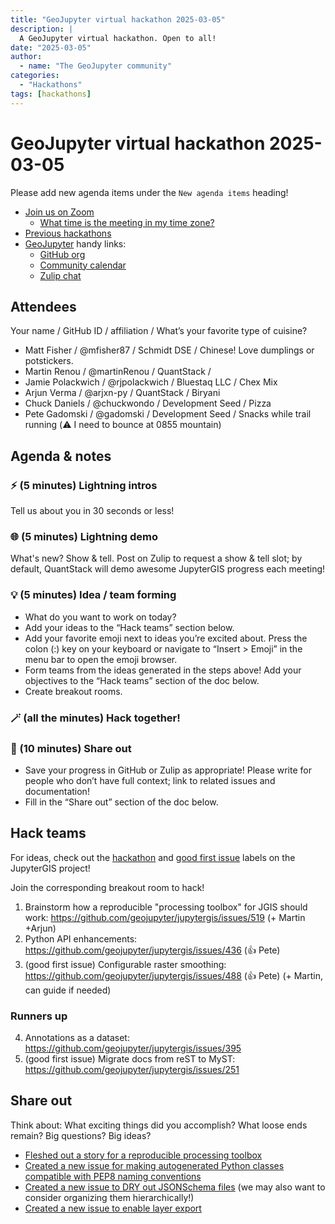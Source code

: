 ```yaml
---
title: "GeoJupyter virtual hackathon 2025-03-05"
description: |
  A GeoJupyter virtual hackathon. Open to all!
date: "2025-03-05"
author:
  - name: "The GeoJupyter community"
categories:
  - "Hackathons"
tags: [hackathons]
---
```


# GeoJupyter virtual hackathon 2025-03-05

Please add new agenda items under the `New agenda items` heading!

- [Join us on Zoom](https://berkeley.zoom.us/j/92451699568)
  - [What time is the meeting in my time zone?](https://dateful.com/convert/utc?t=3pm)
- [Previous hackathons](https://geojupyter.org/blog/#category=Hackathons)
- [GeoJupyter](https://geojupyter.org) handy links:
  - [GitHub org](https://github.com/geojupyter)
  - [Community calendar](https://geojupyter.org/calendar.html)
  - [Zulip chat](https://jupyter.zulipchat.com/#narrow/channel/471314-geojupyter)


## Attendees

Your name / GitHub ID / affiliation / What’s your favorite type of cuisine?

* Matt Fisher / @mfisher87 / Schmidt DSE / Chinese! Love dumplings or potstickers.
* Martin Renou / @martinRenou / QuantStack / 
* Jamie Polackwich / @rjpolackwich / Bluestaq LLC / Chex Mix
* Arjun Verma / @arjxn-py / QuantStack / Biryani
* Chuck Daniels / @chuckwondo / Development Seed / Pizza
* Pete Gadomski / @gadomski / Development Seed / Snacks while trail running (:warning: I need to bounce at 0855 mountain)


## Agenda & notes

### ⚡ (5 minutes) Lightning intros

Tell us about you in 30 seconds or less!


### 🌐 (5 minutes) Lightning demo

What's new? Show & tell.
Post on Zulip to request a show & tell slot; by default, QuantStack will demo awesome
JupyterGIS progress each meeting!


### 💡 (5 minutes) Idea / team forming

* What do you want to work on today?
* Add your ideas to the “Hack teams” section below.
* Add your favorite emoji next to ideas you’re excited about. Press the colon (:) key on your keyboard or navigate to “Insert > Emoji” in the menu bar to open the emoji browser.
* Form teams from the ideas generated in the steps above! Add your objectives to the “Hack teams” section of the doc below.
* Create breakout rooms.


### 🪄 (all the minutes) Hack together!

### 💬 (10 minutes) Share out

* Save your progress in GitHub or Zulip as appropriate!
  Please write for people who don’t have full context; link to related issues and documentation!
* Fill in the “Share out” section of the doc below.


## Hack teams

For ideas, check out the [hackathon](https://github.com/geojupyter/jupytergis/labels/hackathon) and [good first issue](https://github.com/geojupyter/jupytergis/labels/good%20first%20issue) labels on the JupyterGIS project!

Join the corresponding breakout room to hack!

1. Brainstorm how a reproducible "processing toolbox" for JGIS should work: https://github.com/geojupyter/jupytergis/issues/519 (+ Martin +Arjun)
2. Python API enhancements: https://github.com/geojupyter/jupytergis/issues/436 (:+1: Pete)
3. (good first issue) Configurable raster smoothing: https://github.com/geojupyter/jupytergis/issues/488 (:+1: Pete) (+ Martin, can guide if needed)


### Runners up

4. Annotations as a dataset: https://github.com/geojupyter/jupytergis/issues/395
5. (good first issue) Migrate docs from reST to MyST: https://github.com/geojupyter/jupytergis/issues/251


## Share out

Think about:
What exciting things did you accomplish?
What loose ends remain?
Big questions? Big ideas?

* [Fleshed out a story for a reproducible processing toolbox](https://github.com/geojupyter/jupytergis/issues/519)
* [Created a new issue for making autogenerated Python classes compatible with PEP8 naming conventions](https://github.com/geojupyter/jupytergis/issues/523)
* [Created a new issue to DRY out JSONSchema files](https://github.com/geojupyter/jupytergis/issues/521) (we may also want to consider organizing them hierarchically!)
* [Created a new issue to enable layer export](https://github.com/geojupyter/jupytergis/issues/520)
